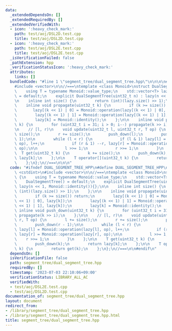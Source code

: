 ```yaml
---
data:
  _extendedDependsOn: []
  _extendedRequiredBy: []
  _extendedVerifiedWith:
  - icon: ':heavy_check_mark:'
    path: test/aoj/DSL2D.test.cpp
    title: test/aoj/DSL2D.test.cpp
  - icon: ':heavy_check_mark:'
    path: test/aoj/DSL2E.test.cpp
    title: test/aoj/DSL2E.test.cpp
  _isVerificationFailed: false
  _pathExtension: hpp
  _verificationStatusIcon: ':heavy_check_mark:'
  attributes:
    links: []
  bundledCode: "#line 1 \"segment_tree/dual_segment_tree.hpp\"\n\n\n\n#include <cstdint>\n\
    #include <vector>\n\n//===\ntemplate <class Monoid>\nstruct DualSegmentTree {\n\
    \    using T = typename Monoid::value_type;\n    std::vector<T> lazy;\n\n    DualSegmentTree()\
    \ = default;\n    explicit DualSegmentTree(uint32_t n) : lazy(n << 1, Monoid::identity()){};\n\
    \n    inline int size() {\n        return (int)(lazy.size() >> 1);\n    };\n\n\
    \    inline void propagate(uint32_t k) {\n        if (k >= size()) return;\n \
    \       lazy[(k << 1) | 0] = Monoid::operation(lazy[(k << 1) | 0], lazy[k]);\n\
    \        lazy[(k << 1) | 1] = Monoid::operation(lazy[(k << 1) | 1], lazy[k]);\n\
    \        lazy[k] = Monoid::identity();\n    };\n\n    inline void push_down(uint32_t\
    \ k) {\n        for (uint32_t i = 31; i > 0; i--) propagate(k >> i);\n    };\n\
    \n    // [l, r)\n    void update(uint32_t l, uint32_t r, T op) {\n        l +=\
    \ size();\n        r += size();\n        push_down(l);\n        push_down(r -\
    \ 1);\n\n        while (l < r) {\n            if (l & 1) lazy[l] = Monoid::operation(lazy[l],\
    \ op), l++;\n            if (r & 1) --r, lazy[r] = Monoid::operation(lazy[r],\
    \ op);\n\n            l >>= 1;\n            r >>= 1;\n        }\n    };\n\n  \
    \  T get(uint32_t k) {\n        k += size();\n        push_down(k);\n        return\
    \ lazy[k];\n    };\n\n    T operator[](uint32_t k) {\n        return get(k);\n\
    \    };\n};\n//===\n\n\n"
  code: "#ifndef DUAL_SEGMENT_TREE_HPP\n#define DUAL_SEGMENT_TREE_HPP\n\n#include\
    \ <cstdint>\n#include <vector>\n\n//===\ntemplate <class Monoid>\nstruct DualSegmentTree\
    \ {\n    using T = typename Monoid::value_type;\n    std::vector<T> lazy;\n\n\
    \    DualSegmentTree() = default;\n    explicit DualSegmentTree(uint32_t n) :\
    \ lazy(n << 1, Monoid::identity()){};\n\n    inline int size() {\n        return\
    \ (int)(lazy.size() >> 1);\n    };\n\n    inline void propagate(uint32_t k) {\n\
    \        if (k >= size()) return;\n        lazy[(k << 1) | 0] = Monoid::operation(lazy[(k\
    \ << 1) | 0], lazy[k]);\n        lazy[(k << 1) | 1] = Monoid::operation(lazy[(k\
    \ << 1) | 1], lazy[k]);\n        lazy[k] = Monoid::identity();\n    };\n\n   \
    \ inline void push_down(uint32_t k) {\n        for (uint32_t i = 31; i > 0; i--)\
    \ propagate(k >> i);\n    };\n\n    // [l, r)\n    void update(uint32_t l, uint32_t\
    \ r, T op) {\n        l += size();\n        r += size();\n        push_down(l);\n\
    \        push_down(r - 1);\n\n        while (l < r) {\n            if (l & 1)\
    \ lazy[l] = Monoid::operation(lazy[l], op), l++;\n            if (r & 1) --r,\
    \ lazy[r] = Monoid::operation(lazy[r], op);\n\n            l >>= 1;\n        \
    \    r >>= 1;\n        }\n    };\n\n    T get(uint32_t k) {\n        k += size();\n\
    \        push_down(k);\n        return lazy[k];\n    };\n\n    T operator[](uint32_t\
    \ k) {\n        return get(k);\n    };\n};\n//===\n\n#endif\n"
  dependsOn: []
  isVerificationFile: false
  path: segment_tree/dual_segment_tree.hpp
  requiredBy: []
  timestamp: '2023-07-03 22:10:06+09:00'
  verificationStatus: LIBRARY_ALL_AC
  verifiedWith:
  - test/aoj/DSL2E.test.cpp
  - test/aoj/DSL2D.test.cpp
documentation_of: segment_tree/dual_segment_tree.hpp
layout: document
redirect_from:
- /library/segment_tree/dual_segment_tree.hpp
- /library/segment_tree/dual_segment_tree.hpp.html
title: segment_tree/dual_segment_tree.hpp
---
```

